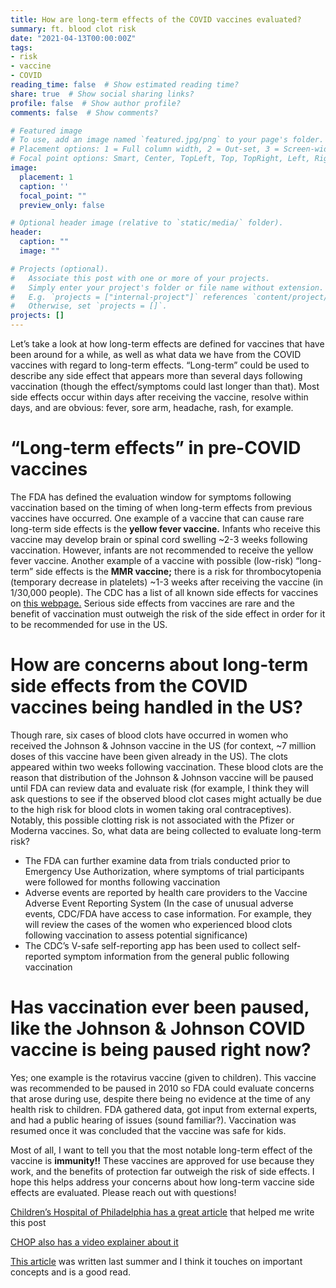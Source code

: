 ```yaml
---
title: How are long-term effects of the COVID vaccines evaluated?
summary: ft. blood clot risk
date: "2021-04-13T00:00:00Z"
tags:
- risk
- vaccine
- COVID
reading_time: false  # Show estimated reading time?
share: true  # Show social sharing links?
profile: false  # Show author profile?
comments: false  # Show comments?

# Featured image
# To use, add an image named `featured.jpg/png` to your page's folder.
# Placement options: 1 = Full column width, 2 = Out-set, 3 = Screen-width
# Focal point options: Smart, Center, TopLeft, Top, TopRight, Left, Right, BottomLeft, Bottom, BottomRight
image:
  placement: 1
  caption: ''
  focal_point: ""
  preview_only: false

# Optional header image (relative to `static/media/` folder).
header:
  caption: ""
  image: ""

# Projects (optional).
#   Associate this post with one or more of your projects.
#   Simply enter your project's folder or file name without extension.
#   E.g. `projects = ["internal-project"]` references `content/project/deep-learning/index.md`.
#   Otherwise, set `projects = []`.
projects: []
---
```

Let’s take a look at how long-term effects are defined for vaccines that have been around for a while, as well as what data we have from the COVID vaccines with regard to long-term effects. “Long-term” could be used to describe any side effect that appears more than several days following vaccination (though the effect/symptoms could last longer than that). Most side effects occur within days after receiving the vaccine, resolve within days, and are obvious: fever, sore arm, headache, rash, for example. 

# “Long-term effects” in pre-COVID vaccines

The FDA has defined the evaluation window for symptoms following vaccination based on the timing of when long-term effects from previous vaccines have occurred. One example of a vaccine that can cause rare long-term side effects is the **yellow fever vaccine.** Infants who receive this vaccine may develop brain or spinal cord swelling ~2-3 weeks following vaccination. However, infants are not recommended to receive the yellow fever vaccine. Another example of a vaccine with possible (low-risk) “long-term” side effects is the **MMR vaccine;** there is a risk for thrombocytopenia (temporary decrease in platelets) ~1-3 weeks after receiving the vaccine (in 1/30,000 people). The CDC has a list of all known side effects for vaccines on [this webpage.](https://www.cdc.gov/vaccines/vac-gen/side-effects.htm) Serious side effects from vaccines are rare and the benefit of vaccination must outweigh the risk of the side effect in order for it to be recommended for use in the US.

# How are concerns about long-term side effects from the COVID vaccines being handled in the US?

Though rare, six cases of blood clots have occurred in women who received the Johnson & Johnson vaccine in the US (for context, ~7 million doses of this vaccine have been given already in the US). The clots appeared within two weeks following vaccination. These blood clots are the reason that distribution of the Johnson & Johnson vaccine will be paused until FDA can review data and evaluate risk (for example, I think they will ask questions to see if the observed blood clot cases might actually be due to the high risk for blood clots in women taking oral contraceptives). Notably, this possible clotting risk is not associated with the Pfizer or Moderna vaccines. So, what data are being collected to evaluate long-term risk?

- The FDA can further examine data from trials conducted prior to Emergency Use Authorization, where symptoms of trial participants were followed for months following vaccination
- Adverse events are reported by health care providers to the Vaccine Adverse Event Reporting System (In the case of unusual adverse events, CDC/FDA have access to case information. For example, they will review the cases of the women who experienced blood clots following vaccination to assess potential significance)
- The CDC’s V-safe self-reporting app has been used to collect self-reported symptom information from the general public following vaccination

# Has vaccination ever been paused, like the Johnson & Johnson COVID vaccine is being paused right now?

Yes; one example is the rotavirus vaccine (given to children). This vaccine was recommended to be paused in 2010 so  FDA could evaluate concerns that arose during use, despite there being no evidence at the time of any health risk to children. FDA gathered data, got input from external experts, and had a public hearing of issues (sound familiar?). Vaccination was resumed once it was concluded that the vaccine was safe for kids.

Most of all, I want to tell you that the most notable long-term effect of the vaccine is **immunity!!** These vaccines are approved for use because they work, and the benefits of protection far outweigh the risk of side effects. I hope this helps address your concerns about how long-term vaccine side effects are evaluated. Please reach out with questions!


[Children’s Hospital of Philadelphia has a great article](https://www.chop.edu/news/long-term-side-effects-covid-19-vaccine) that helped me write this post

[CHOP also has a video explainer about it](https://www.chop.edu/centers-programs/vaccine-education-center/video/what-are-the-long-term-side-effects-of-covid-19-vaccine)

[This article](https://edwardnirenberg.medium.com/long-term-effects-of-covid-19-vaccines-should-you-be-worried-c3c3a547b565) was written last summer and I think it touches on important concepts and is a good read.